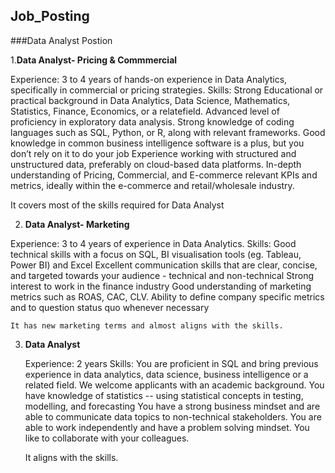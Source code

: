 ## Job_Posting

###Data Analyst Postion

1.**Data Analyst- Pricing & Commmercial**
   
   Experience: 
  3 to 4 years of hands-on experience in Data Analytics, specifically in commercial or pricing strategies.
 Skills:
  Strong Educational or practical background in Data Analytics, Data Science, Mathematics, Statistics, Finance, Economics, or a relatefield.
  Advanced level of proficiency in exploratory data analysis.
  Strong knowledge of coding languages such as SQL, Python, or R, along with relevant frameworks.
  Good knowledge in common business intelligence software is a plus, but you don’t rely on it to do your job
  Experience working with structured and unstructured data, preferably on cloud-based data platforms.
  In-depth understanding of Pricing, Commercial, and E-commerce relevant KPIs and metrics, ideally within the e-commerce and 
  retail/wholesale industry.

It covers most of the skills required for Data Analyst

2.  **Data Analyst- Marketing**

  Experience: 
  3 to 4 years of experience in Data Analytics.
 Skills:
    Good technical skills with a focus on SQL, BI visualisation tools (eg. Tableau, Power BI) and Excel
    Excellent communication skills that are clear, concise, and targeted towards your audience - technical and non-technical
    Strong interest to work in the finance industry
    Good understanding of marketing metrics such as ROAS, CAC, CLV. Ability to define company specific metrics and to question status quo 
    whenever necessary

    It has new marketing terms and almost aligns with the skills.

    

3.  **Data Analyst**

    Experience: 2 years
    Skills:
    You are proficient in SQL and bring previous experience in data analytics, data science, business intelligence or a related field. We 
    welcome applicants with an academic background.
    You have knowledge of statistics -- using statistical concepts in testing, modelling, and forecasting
    You have a strong business mindset and are able to communicate data topics to non-technical stakeholders.
    You are able to work independently and have a problem solving mindset.
    You like to collaborate with your colleagues.

    It aligns with the skills.
   
    
